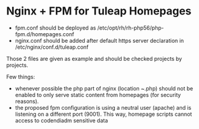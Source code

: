 Nginx + FPM for Tuleap Homepages
================================

- fpm.conf should be deployed as /etc/opt/rh/rh-php56/php-fpm.d/homepages.conf
- nginx.conf should be added after default https server declaration in /etc/nginx/conf.d/tuleap.conf

Those 2 files are given as example and should be checked projects by projects.

Few things:
- whenever possible the php part of nginx (location ~.php) should not be enabled to
  only serve static content from homepages (for security reasons).
- the proposed fpm configuration is using a neutral user (apache) and is listening
  on a different port (9001). This way, homepage scripts cannot access to codendiadm
  sensitive data
